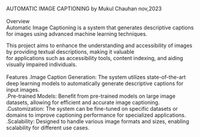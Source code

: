 AUTOMATIC IMAGE CAPTIONING
by Mukul Chauhan nov,2023
</br>
</br>
Overview
</br>
Automatic Image Captioning is a system that generates descriptive captions for images using advanced machine learning techniques. 
</br>

This project aims to enhance the understanding and accessibility of images by providing textual descriptions, making it valuable 
</br>
for applications such as accessibility tools, content indexing, and aiding visually impaired individuals.
</br>
</br>
Features
.Image Caption Generation: The system utilizes state-of-the-art deep learning models to automatically generate descriptive captions for input images.
</br>
.Pre-trained Models: Benefit from pre-trained models on large image datasets, allowing for efficient and accurate image captioning.
</br>
.Customization: The system can be fine-tuned on specific datasets or domains to improve captioning performance for specialized applications.
</br>
.Scalability: Designed to handle various image formats and sizes, enabling scalability for different use cases.